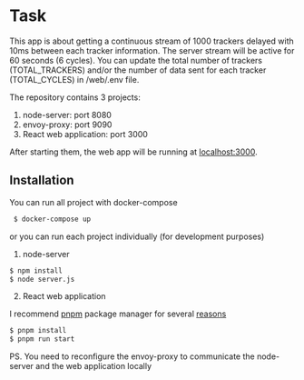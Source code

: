 # Task

This app is about getting a continuous stream of 1000 trackers delayed with 10ms between each tracker information. The server stream will be active for 60 seconds (6 cycles).
You can update the total number of trackers (TOTAL_TRACKERS) and/or the number of data sent for each tracker (TOTAL_CYCLES) in /web/.env file.

The repository contains 3 projects:

1.  node-server: port 8080
2.  envoy-proxy: port 9090
3.  React web application: port 3000

After starting them, the web app will be running at [localhost:3000](http://localhost:3000/).

## Installation

You can run all project with docker-compose

```bash
 $ docker-compose up
```

or you can run each project individually (for development purposes)

1. node-server

```bash
$ npm install
$ node server.js

```

2. React web application

I recommend [pnpm](https://pnpm.io/) package manager for several [reasons](https://pnpm.io/benchmark)

```bash
$ pnpm install
$ pnpm run start

```

PS. You need to reconfigure the envoy-proxy to communicate the node-server and the web application locally
